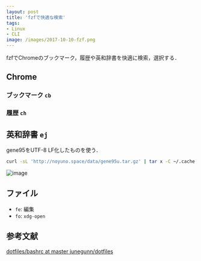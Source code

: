 ```yaml
---
layout: post
title: 'fzfで快適な検索'
tags:
- Linux
- CLI
image: /images/2017-10-10-fzf.png
---
```


fzfでChromeのブックマーク，履歴や英和辞書を快適に検索，選択する．

## Chrome

### ブックマーク `cb`

<script src="https://gist-it.appspot.com/http://github.com/noyuno/dotfiles/raw/master/.zsh_aliases?slice=586:615"></script>


### 履歴 `ch`

<script src="https://gist-it.appspot.com/http://github.com/noyuno/dotfiles/raw/master/.zsh_aliases?slice=565:585"></script>


## 英和辞書 `ej`

gene95をUTF-8 LF化したものを使う．

~~~sh
curl -sL 'http://noyuno.space/data/gene95u.tar.gz' | tar x -C ~/.cache
~~~

<script src="https://gist-it.appspot.com/http://github.com/noyuno/dotfiles/raw/master/.zsh_aliases?slice=334:339"></script>

![image]({{page.image}})

## ファイル

- `fe`: 編集
- `fo`: `xdg-open`

## 参考文献

[dotfiles/bashrc at master junegunn/dotfiles](https://github.com/junegunn/dotfiles/blob/master/bashrc)


